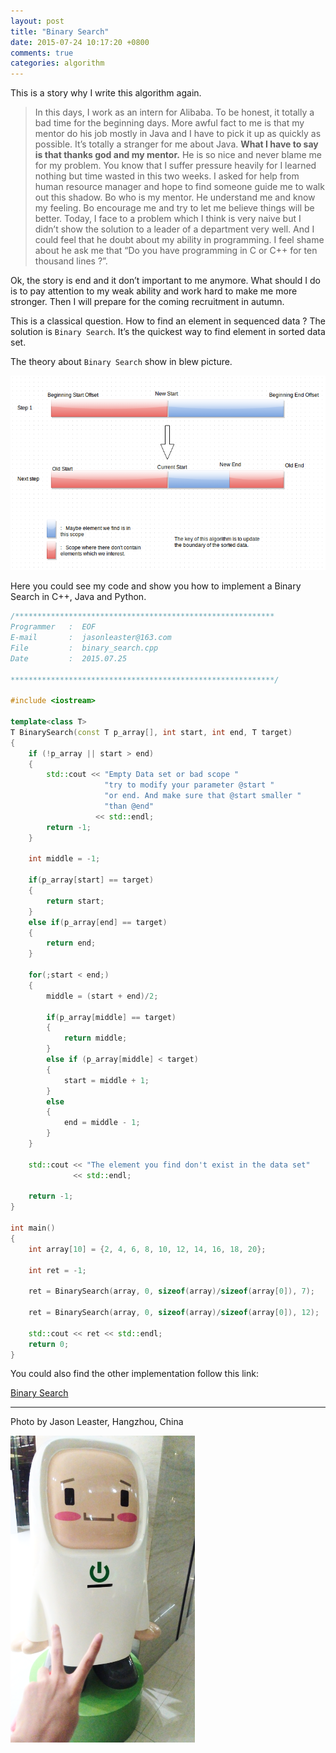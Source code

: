```yaml
---
layout: post
title: "Binary Search"
date: 2015-07-24 10:17:20 +0800
comments: true
categories: algorithm
---
```

This is a story why I write this algorithm again.

> In this days, I work as an intern for Alibaba. To be honest, it totally a bad time for the beginning days. More awful fact to me is that my mentor do his job mostly in Java and I have to pick it up as quickly as possible. It’s totally a stranger for me about Java. **What I have to say is that thanks god and my mentor.** He is so nice and never blame me for my problem. You know that I suffer pressure heavily for I learned nothing but time wasted in this two weeks. I asked for help from human resource manager and hope to find someone guide me to walk out this shadow. Bo who is my mentor. He understand me and know my feeling. Bo encourage me and try to let me believe things will be better. Today, I face to a problem which I think is very naive but I didn’t show the solution to a leader of a department very well. And I could feel that he doubt about my ability in programming. I feel shame about he ask me that “Do you have programming in C or C++ for ten thousand lines ?”.

<!-- more -->

Ok, the story is end and it don’t important to me anymore. What should I do is to pay attention to my weak ability and work hard to make me more stronger. Then I will prepare for the coming recruitment in autumn.

This is a classical question. How to find an element in sequenced data ? The solution is `Binary Search`. It’s the quickest way to find element in sorted data set.

The theory about `Binary Search` show in blew picture.

![images](/images/img_for_2015_07_24/binary_search.png)

Here you could see my code and show you how to implement a Binary Search in C++, Java and Python.	

``` C++
/**********************************************************
Programmer   :  EOF
E-mail       :  jasonleaster@163.com
File         :  binary_search.cpp
Date         :  2015.07.25

***********************************************************/

#include <iostream>

template<class T>
T BinarySearch(const T p_array[], int start, int end, T target)
{
    if (!p_array || start > end)
    {
        std::cout << "Empty Data set or bad scope "
                     "try to modify your parameter @start "
                     "or end. And make sure that @start smaller "
                     "than @end"
                   << std::endl;
        return -1;
    }

    int middle = -1;

    if(p_array[start] == target)
    {
        return start;
    }
    else if(p_array[end] == target)
    {
        return end;
    }

    for(;start < end;)
    {
        middle = (start + end)/2;

        if(p_array[middle] == target)
        {
            return middle;
        }
        else if (p_array[middle] < target)
        {
            start = middle + 1;
        }
        else
        {
            end = middle - 1;
        }
    }

    std::cout << "The element you find don't exist in the data set"
              << std::endl;

    return -1;
}

int main()
{
    int array[10] = {2, 4, 6, 8, 10, 12, 14, 16, 18, 20};

    int ret = -1;

    ret = BinarySearch(array, 0, sizeof(array)/sizeof(array[0]), 7);

    ret = BinarySearch(array, 0, sizeof(array)/sizeof(array[0]), 12);

    std::cout << ret << std::endl;
    return 0;
}
```

You could also find the other implementation follow this link:

[Binary Search](https://github.com/jasonleaster/Algorithm/tree/master/Binary_search)

----------
Photo by Jason Leaster, Hangzhou, China

![images](/images/img_for_2015_07_24/cute.png)


